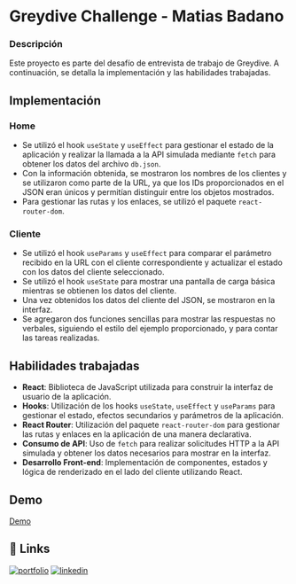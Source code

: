 # Greydive Challenge - Matias Badano

### Descripción

Este proyecto es parte del desafío de entrevista de trabajo de Greydive. A continuación, se detalla la implementación y las habilidades trabajadas.

## Implementación

### Home

- Se utilizó el hook `useState` y `useEffect` para gestionar el estado de la aplicación y realizar la llamada a la API simulada mediante `fetch` para obtener los datos del archivo `db.json`.
- Con la información obtenida, se mostraron los nombres de los clientes y se utilizaron como parte de la URL, ya que los IDs proporcionados en el JSON eran únicos y permitían distinguir entre los objetos mostrados.
- Para gestionar las rutas y los enlaces, se utilizó el paquete `react-router-dom`.

### Cliente

- Se utilizó el hook `useParams` y `useEffect` para comparar el parámetro recibido en la URL con el cliente correspondiente y actualizar el estado con los datos del cliente seleccionado.
- Se utilizó el hook `useState` para mostrar una pantalla de carga básica mientras se obtienen los datos del cliente.
- Una vez obtenidos los datos del cliente del JSON, se mostraron en la interfaz.
- Se agregaron dos funciones sencillas para mostrar las respuestas no verbales, siguiendo el estilo del ejemplo proporcionado, y para contar las tareas realizadas.

## Habilidades trabajadas

- **React**: Biblioteca de JavaScript utilizada para construir la interfaz de usuario de la aplicación.
- **Hooks**: Utilización de los hooks `useState`, `useEffect` y `useParams` para gestionar el estado, efectos secundarios y parámetros de la aplicación.
- **React Router**: Utilización del paquete `react-router-dom` para gestionar las rutas y enlaces en la aplicación de una manera declarativa.
- **Consumo de API**: Uso de `fetch` para realizar solicitudes HTTP a la API simulada y obtener los datos necesarios para mostrar en la interfaz.
- **Desarrollo Front-end**: Implementación de componentes, estados y lógica de renderizado en el lado del cliente utilizando React.
## Demo
 [Demo](https://genuine-kulfi-3cbeb0.netlify.app)
 ## 🔗 Links
[![portfolio](https://img.shields.io/badge/my_portfolio-000?style=for-the-badge&logo=ko-fi&logoColor=white)](https://app.aluracursos.com/emprega-one/profile/matiasss95)
[![linkedin](https://img.shields.io/badge/linkedin-0A66C2?style=for-the-badge&logo=linkedin&logoColor=white)](https://www.linkedin.com/in/matiasjb95/)




